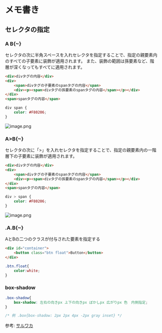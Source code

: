 # メモ書き

## セレクタの指定

### A B{~}

セレクタの次に半角スペースを入れセレクタを指定することで、指定の親要素内のすべての子要素に装飾が適用されます。
また、装飾の範囲は孫要素など、階層が深くなってもすべてに適用されます。

```html
<div>divタグの内容</div>
<div>
    <span>divタグの子要素のspanタグの内容</span>
    <div><p><span>divタグの孫要素のspanタグの内容</span></p></div>
</div>
<span>spanタグの内容</span>
```

```css
div span {
    color: #F80206;
}
```

![image.png](https://www.asobou.co.jp/blog/wp-content/uploads/2019/04/img003-8.jpg)

### A>B{~}

セレクタの次に「>」を入れセレクタを指定することで、指定の親要素内の一階層下の子要素に装飾が適用されます。

```html
<div>divタグの内容</div>
<div>
    <span>divタグの子要素のspanタグの内容</span>
    <div><p><span>divタグの孫要素のspanタグの内容</span></p></div>
</div>
<span>spanタグの内容</span>
```

```css
div > span {
    color: #F80206;
}
```

![image.png](https://www.asobou.co.jp/blog/wp-content/uploads/2019/04/img003-9.jpg)

### .A.B{~}

AとBの二つのクラスが付与された要素を指定する

```html
<div id="container">
    <button class="btn float">Button</button>
</div>
```

```css
.btn.float{
    color:white;
}
```

### box-shadow

```css
.box-shadow{
    box-shadow: 左右の向きpx 上下の向きpx ぼかしpx 広がりpx 色　内側指定;
}

/* 例 .box{box-shadow: 2px 2px 4px -2px gray inset} */
```

参考: [サルワカ](https://saruwakakun.com/html-css/basic/box-shadow)
